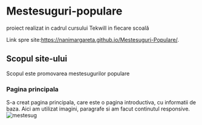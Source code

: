 # Mestesuguri-populare
proiect realizat in cadrul cursului Tekwill in fiecare scoală

Link spre site:https://nanimargareta.github.io/Mestesuguri-Populare/.
## Scopul site-ului
Scopul este promovarea mestesugurilor populare

### Pagina principala
S-a creat pagina principala, care este o pagina introductiva, cu informatii de baza. Aici am utilizat imagini, paragrafe si am facut continutul responsive.
![mestesug](https://user-images.githubusercontent.com/75802120/103029721-14531480-4563-11eb-8694-50cc16fcd20b.png)
